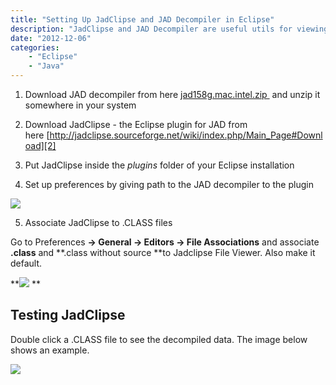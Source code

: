 ```yaml
---
title: "Setting Up JadClipse and JAD Decompiler in Eclipse"
description: "JadClipse and JAD Decompiler are useful utils for viewing sources for .class files. Here are the steps required for setting then up in Eclipse."
date: "2012-12-06"
categories:
    - "Eclipse"
    - "Java"
---
```

1. Download JAD decompiler from here [jad158g.mac.intel.zip ][1] and unzip it somewhere in your system

2. Download JadClipse - the Eclipse plugin for JAD from here [http://jadclipse.sourceforge.net/wiki/index.php/Main_Page#Download][2]


3. Put JadClipse inside the *plugins* folder of your Eclipse installation


4. Set up preferences by giving path to the JAD decompiler to the plugin


![][3]


5. Associate JadClipse to .CLASS files


Go to Preferences **-> General -> Editors -> File Associations** and associate **.class** and **.class without source **to Jadclipse File Viewer. Also make it default.


**![][4] **



## Testing JadClipse ##


Double click a .CLASS file to see the decompiled data. The image below shows an example.


![][5]


  [1]: downloads/jad158g.mac.intel.zip
  [2]: http://jadclipse.sourceforge.net/wiki/index.php/Main_Page#Download
  [3]: images/24-img-001.png
  [4]: images/24-img-002.png
  [5]: images/24-img-004.png
